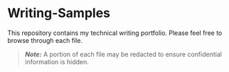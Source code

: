 # Writing-Samples

This repository contains my technical writing portfolio. Please feel free to browse through each file. 
> **_Note:_**  A portion of each file may be redacted to ensure confidential information is hidden.  
